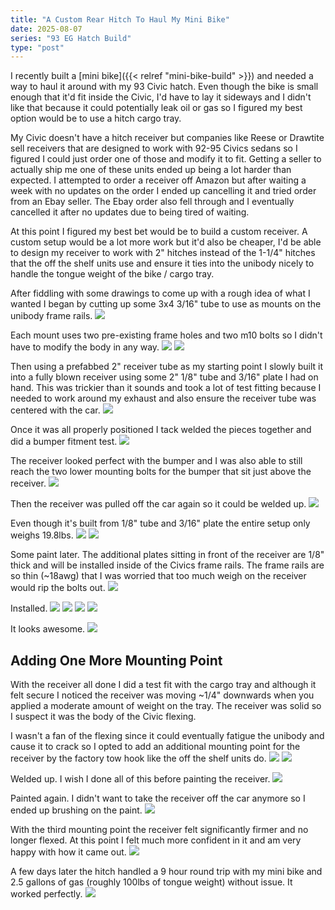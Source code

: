 ```yaml
---
title: "A Custom Rear Hitch To Haul My Mini Bike"
date: 2025-08-07
series: "93 EG Hatch Build"
type: "post"
---
```


I recently built a [mini bike]({{< relref "mini-bike-build" >}}) and needed a way to haul it around with my 93 Civic hatch. Even though the bike is small enough that it'd fit inside the Civic, I'd have to lay it sideways and I didn't like that because it could potentially leak oil or gas so I figured my best option would be to use a hitch cargo tray.

My Civic doesn't have a hitch receiver but companies like Reese or Drawtite sell receivers that are designed to work with 92-95 Civics sedans so I figured I could just order one of those and modify it to fit. Getting a seller to actually ship me one of these units ended up being a lot harder than expected. I attempted to order a receiver off Amazon but after waiting a week with no updates on the order I ended up cancelling it and tried order from an Ebay seller. The Ebay order also fell through and I eventually cancelled it after no updates due to being tired of waiting.

At this point I figured my best bet would be to build a custom receiver. A custom setup would be a lot more work but it'd also be cheaper, I'd be able to design my receiver to work with 2" hitches instead of the 1-1/4" hitches that the off the shelf units use and ensure it ties into the unibody nicely to handle the tongue weight of the bike / cargo tray.

After fiddling with some drawings to come up with a rough idea of what I wanted I began by cutting up some 3x4 3/16" tube to use as mounts on the unibody frame rails.
![](./images/1.jpg)

Each mount uses two pre-existing frame holes and two m10 bolts so I didn't have to modify the body in any way.
![](./images/2.jpg)
![](./images/3.jpg)

Then using a prefabbed 2" receiver tube as my starting point I slowly built it into a fully blown receiver using some 2" 1/8" tube and 3/16" plate I had on hand. This was trickier than it sounds and took a lot of test fitting because I needed to work around my exhaust and also ensure the receiver tube was centered with the car.
![](./images/4.jpg)

Once it was all properly positioned I tack welded the pieces together and did a bumper fitment test.
![](./images/5.jpg)

The receiver looked perfect with the bumper and I was also able to still reach the two lower mounting bolts for the bumper that sit just above the receiver.
![](./images/6.jpg)

Then the receiver was pulled off the car again so it could be welded up.
![](./images/7.jpg)

Even though it's built from 1/8" tube and 3/16" plate the entire setup only weighs 19.8lbs.
![](./images/8.jpg)
![](./images/9.jpg)

Some paint later. The additional plates sitting in front of the receiver are 1/8" thick and will be installed inside of the Civics frame rails. The frame rails are so thin (~18awg) that I was worried that too much weigh on the receiver would rip the bolts out.
![](./images/10.jpg)

Installed.
![](./images/11.jpg)
![](./images/12.jpg)
![](./images/13.jpg)
![](./images/14.jpg)

It looks awesome.
![](./images/15.jpg)

## Adding One More Mounting Point

With the receiver all done I did a test fit with the cargo tray and although it felt secure I noticed the receiver was moving ~1/4" downwards when you applied a moderate amount of weight on the tray. The receiver was solid so I suspect it was the body of the Civic flexing.

I wasn't a fan of the flexing since it could eventually fatigue the unibody and cause it to crack so I opted to add an additional mounting point for the receiver by the factory tow hook like the off the shelf units do.
![](./images/16.jpg)
![](./images/17.jpg)

Welded up. I wish I done all of this before painting the receiver.
![](./images/18.jpg)

Painted again. I didn't want to take the receiver off the car anymore so I ended up brushing on the paint.
![](./images/19.jpg)

With the third mounting point the receiver felt significantly firmer and no longer flexed. At this point I felt much more confident in it and am very happy with how it came out.
![](./images/20.jpg)

A few days later the hitch handled a 9 hour round trip with my mini bike and 2.5 gallons of gas (roughly 100lbs of tongue weight) without issue. It worked perfectly.
![](./images/21.jpg)
